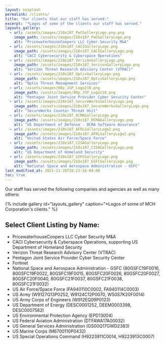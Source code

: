 ```yaml
---
layout: nosplash
permalink: /clients/
title: "Our clients that our staff has served:"
excerpt: "*Logos of some of the clients our staff has served."
layouts_gallery:
  - url: /assets/images/210x187_PwCGalleryLogo.png.png
    image_path: /assets/images/210x187_PwCGalleryLogo.png
    alt: "PricewaterhouseCoopers LLC Cyber Security M&A"
  - url: /assets/images/210x187_CACIGalleryLogo.png
    image_path: /assets/images/210x187_CACIGalleryLogo.png
    alt: "CACI Cybersecurity & Cyberspace Operations"
  - url: /assets/images/210x187_VerizonGalleryLogo.png
    image_path: /assets/images/210x187_VerizonGalleryLogo.png
    alt: "Verizon Threat Research Advisory Center (VTRAC)"
  - url: /assets/images/210x187_OptivGalleryLogo.png
    image_path: /assets/images/210x187_OptivGalleryLogo.png
    alt: "Optiv Threat Management Services"  
  - url: /assets/images/80p_JSP_Logo210.png
    image_path: /assets/images/80p_JSP_Logo210.png
    alt: "Pentagon Joint Service Provider Cyber Security Center"
  - url: /assets/images/210x187_SecureWorksGalleryLogo.png
    image_path: /assets/images/210x187_SecureWorksGalleryLogo.png
    alt: "SecureWorks Counter Threat Unit"
  - url: /assets/images/210x187_DCMAGalleryLogo.png
    image_path: /assets/images/210x187_DCMAGalleryLogo.png
    alt: "US Department of Defense - DCMA Software Assurance"
  - url: /assets/images/210x187_AFRLGalleryLogo2.png
    image_path: /assets/images/210x187_AFRLGalleryLogo2.png
    alt: "United States Air Force/Space Force"
  - url: /assets/images/210x187_CISAGalleryLogo.png
    image_path: /assets/images/210x187_CISAGalleryLogo.png
    alt: "US Department of Homeland Security"
  - url: /assets/images/210x187_GSFCGalleryLogo.png
    image_path: /assets/images/210x187_GSFCGalleryLogo.png
    alt: "National Space and Aerospace Administration - GSFC"
last_modified_at: 2021-11-28T10:23:16-04:00
toc: true 
---
```


Our staff has served the following companies and agencies as well as many others:

{% include gallery id="layouts_gallery" caption="*Logos of some of MCH Corporation's clients." %}

## Select Client Listing by Name:

- PricewaterhouseCoopers LLC Cyber Security M&A
- CACI Cybersecurity & Cyberspace Operations, supporting US Department of Homeland Security
- Verizon Threat Research Advisory Center (VTRAC)
- Pentagon Joint Service Provider Cyber Security Center
- Fortinet
- National Space and Aerospace Administration - GSFC (80GSFC19F0016, 80GSFC19F0022, 80GSFC19F0015, 80GSFC20F0026, 80GSFC20F0027, 80GSFC20F0040, 80GSFC21F0037, 80GSFC21F0038, 80GSFC21F0032)
- US Air Force/Space Force (FA940110C0002, FA940114C0003)
- US Army (W9127Q13P0252, W9124C12P0070, W50S7K20F0014)
- US Army Corps of Engineers (W912EQ09P0123)
- US Department of Energy (DESC0001252, DEEM0003398, DESC0007582)
- US Environmental Protection Agency (EPD13004)
- US Federal Aviation Administration (DTFAWA17A00032)
- US General Services Administration (GS00Q17GWD2383)
- US Marine Corps (M6700110P0432)
- US Special Operations Command (H9223911C0014, H9223913C0007)
